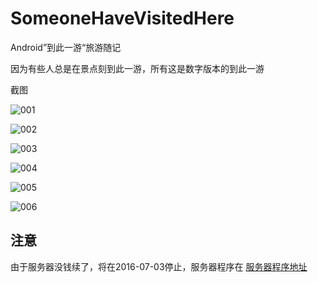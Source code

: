 # SomeoneHaveVisitedHere
Android”到此一游“旅游随记

因为有些人总是在景点刻到此一游，所有这是数字版本的到此一游

截图

![001](https://github.com/FieldSoft-HelloClyde/SomeoneHaveVisitedHere/blob/master/image/Screenshot_20160627-103836.png?raw=true)

![002](https://github.com/FieldSoft-HelloClyde/SomeoneHaveVisitedHere/blob/master/image/Screenshot_20160627-103841.png?raw=true)

![003](https://github.com/FieldSoft-HelloClyde/SomeoneHaveVisitedHere/blob/master/image/Screenshot_20160627-103954.png?raw=true)

![004](https://github.com/FieldSoft-HelloClyde/SomeoneHaveVisitedHere/blob/master/image/Screenshot_20160627-104003.png?raw=true)

![005](https://github.com/FieldSoft-HelloClyde/SomeoneHaveVisitedHere/blob/master/image/Screenshot_20160627-104026.png?raw=true)

![006](https://github.com/FieldSoft-HelloClyde/SomeoneHaveVisitedHere/blob/master/image/Screenshot_20160627-104032.png?raw=true)

## 注意
由于服务器没钱续了，将在2016-07-03停止，服务器程序在
[服务器程序地址](https://github.com/FieldSoft-HelloClyde/SomeoneHaveVisitedHereServer)


